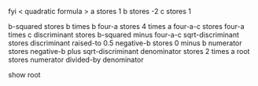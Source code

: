 fyi < quadratic formula >
a stores 1
b stores -2
c stores 1

b-squared stores b times b
four-a stores 4 times a
four-a-c stores four-a times c
discriminant stores b-squared minus four-a-c
sqrt-discriminant stores discriminant raised-to 0.5
negative-b stores 0 minus b
numerator stores negative-b plus sqrt-discriminant
denominator stores 2 times a
root stores numerator divided-by denominator

show root